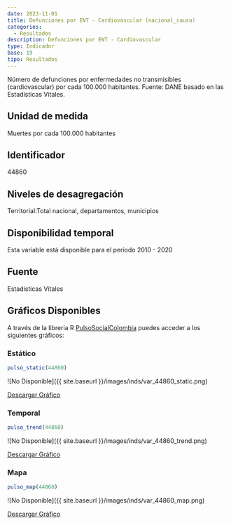 ```yaml
---
date: 2023-11-01
title: Defunciones por ENT - Cardiovascular (nacional_causa)
categories:
  - Resultados
description: Defunciones por ENT - Cardiovascular
type: Indicador
base: 19
tipo: Resultados
--- 
```


Número de defunciones por enfermedades no transmisibles (cardiovascular) por cada 100.000 habitantes.
Fuente: DANE basado en las Estadísticas Vitales.

## Unidad de medida
Muertes por cada 100.000 habitantes

## Identificador
44860

## Niveles de desagregación
Territorial:Total nacional, departamentos, municipios

## Disponibilidad temporal
Esta variable está disponible para el periodo 2010 - 2020

## Fuente
Estadísticas Vitales

## Gráficos Disponibles

A través de la libreria R [PulsoSocialColombia](https://github.com/pulsosocialcolombia/PulsoSocialColombia) puedes acceder a los siguientes gráficos:

### Estático

``` R
pulso_static(44860)
```

![No Disponible]({{ site.baseurl }}/images/inds/var_44860_static.png)

<a href='{{ site.baseurl }}/images/inds/var_44860_static.png'>Descargar Gráfico</a>

### Temporal

``` R
pulso_trend(44860)
```

![No Disponible]({{ site.baseurl }}/images/inds/var_44860_trend.png)

<a href='{{ site.baseurl }}/images/inds/var_44860_trend.png'>Descargar Gráfico</a>

### Mapa

``` R
pulso_map(44860)
```

![No Disponible]({{ site.baseurl }}/images/inds/var_44860_map.png)

<a href='{{ site.baseurl }}/images/inds/var_44860_map.png'>Descargar Gráfico</a>